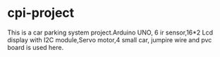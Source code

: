# cpi-project
This is a car parking system project.Arduino UNO, 6 ir sensor,16*2 Lcd display with I2C module,Servo motor,4 small car, jumpire wire and pvc board is used here.
